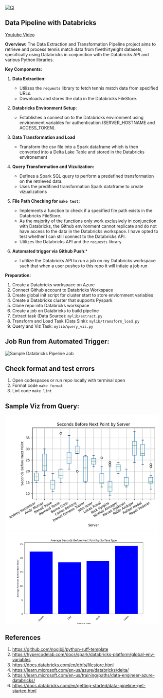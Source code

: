 [![CI](https://github.com/nogibjj/Jeremy_Tan_IDS706_Week11_Individual/actions/workflows/cicd.yml/badge.svg)](https://github.com/nogibjj/Jeremy_Tan_IDS706_Week11_Individual/actions/workflows/cicd.yml)
## Data Pipeline with Databricks


[Youtube Video](https://youtu.be/-w63EJwB3l8)


**Overview:**
The Data Extraction and Transformation Pipeline project aims to retrieve and process tennis match data from fivethirtyeight datasets, specifically using Databricks in conjunction with the Databricks API and various Python libraries.

**Key Components:**
1. **Data Extraction:**
   - Utilizes the `requests` library to fetch tennis match data from specified URLs.
   - Downloads and stores the data in the Databricks FileStore.

2. **Databricks Environment Setup:**
   - Establishes a connection to the Databricks environment using environment variables for authentication (SERVER_HOSTNAME and ACCESS_TOKEN).

3. **Data Transformation and Load**
    - Transform the csv file into a Spark dataframe which is then converted into a Delta Lake Table and stored in the Databricks environement

4. **Query Transformation and Vizulization:**
   - Defines a Spark SQL query to perform a predefined transformation on the retrieved data.
   - Uses the predifined transformation Spark dataframe to create vizualizations

5. **File Path Checking for `make test`:**
   - Implements a function to check if a specified file path exists in the Databricks FileStore.
   - As the majority of the functions only work exclusively in conjunction with Databricks, the Github environment cannot replicate and do not have access to the data in the Databricks workspace. I have opted to test whether I can still connect to the Databricks API. 
   - Utilizes the Databricks API and the `requests` library.

6. **Automated trigger via Github Push**:*
    - I utilize the Databricks API to run a job on my Databricks workspace such that when a user pushes to this repo it will intiate a job run 

**Preparation:**
1. Create a Databricks workspace on Azure 
2. Connect Github account to Databricks Workspace 
3. Create global init script for cluster start to store enviornment variables 
4. Create a Databricks cluster that supports Pyspark 
5. Clone repo into Databricks workspace 
6. Create a job on Databricks to build pipeline 
7. Extract task (Data Source): `mylib/extract.py`
8. Transform and Load Task (Data Sink): `mylib/transform_load.py`
9. Query and Viz Task: `mylib/query_viz.py`

## Job Run from Automated Trigger:
![Sample Databricks Pipeline Job](https://github.com/nogibjj/Jeremy_Tan_IDS706_Week11/assets/36715338/fb1ddb9c-7ebb-48bf-9a01-9ce368b6c2ff)

## Check format and test errors
1. Open codespaces or run repo locally with terminal open 
2. Format code `make format`
3. Lint code `make lint`

## Sample Viz from Query: 

![viz1](server.png)
![viz2](surface.png)

## References 
1. https://github.com/nogibjj/python-ruff-template
2. https://hypercodelab.com/docs/spark/databricks-platform/global-env-variables
3. https://docs.databricks.com/en/dbfs/filestore.html
4. https://learn.microsoft.com/en-us/azure/databricks/delta/
5. https://learn.microsoft.com/en-us/training/paths/data-engineer-azure-databricks/
6. https://docs.databricks.com/en/getting-started/data-pipeline-get-started.html


